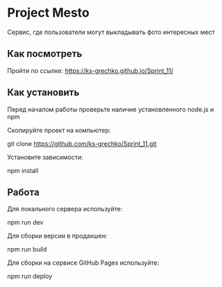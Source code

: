 # Project Mesto

Сервис, где пользователи могут выкладывать фото интересных мест

## Как посмотреть
Пройти по ссылке: https://ks-grechko.github.io/Sprint_11/

## Как установить

Перед началом работы проверьте наличие установленного node.js и npm

Скопируйте проект на компьютер:

git clone https://github.com/ks-grechko/Sprint_11.git

Установите зависимости:

npm install

## Работа

Для локального сервера используйте:

npm run dev

Для сборки версии в продакшен:

npm run build

Для сборки на сервисе GitHub Pages используйте:

npm run deploy


